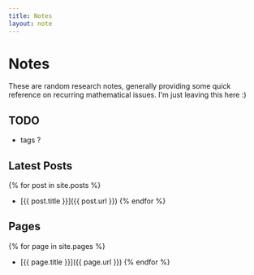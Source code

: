 ```yaml
---
title: Notes
layout: note
---
```


# Notes

These are random research notes, generally providing some quick
reference on recurring mathematical issues. I'm just leaving this
here :)

## TODO
   - tags ?

## Latest Posts

{% for post in site.posts %}
   -  [{{ post.title }}]({{ post.url }})
{% endfor %}

## Pages

{% for page in site.pages %}
   -  [{{ page.title }}]({{ page.url }})
{% endfor %}



